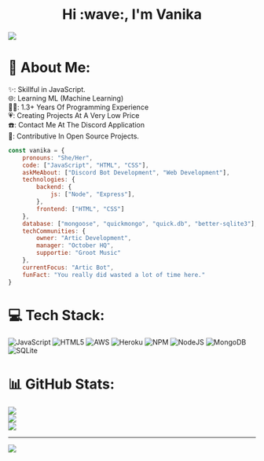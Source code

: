 <h1 align="center">Hi :wave:, I'm Vanika</h1>
<img src="https://media.discordapp.net/attachments/978504859642908743/1132682794091421767/github_banner.jpg?width=1440&height=342" class="center">
<br>



# 💫 About Me:
✨: Skillful in JavaScript.<br>🌐: Learning ML (Machine Learning)<br>👨‍💻: 1.3+ Years Of Programming Experience<br>💗: Creating Projects At A Very Low Price<br>☎️: Contact Me At The Discord Application<br>👀: Contributive In Open Source Projects.




```javascript
const vanika = {
    pronouns: "She/Her",
    code: ["JavaScript", "HTML", "CSS"],
    askMeAbout: ["Discord Bot Development", "Web Development"],
    technologies: {
        backend: {
            js: ["Node", "Express"],
        },
        frontend: ["HTML", "CSS"]
    },
    database: ["mongoose", "quickmongo", "quick.db", "better-sqlite3"],
    techCommunities: {
        owner: "Artic Development",
        manager: "October HQ",
        supportie: "Groot Music"
    },
    currentFocus: "Artic Bot",
    funFact: "You really did wasted a lot of time here."
}
```

# 💻 Tech Stack:
![JavaScript](https://img.shields.io/badge/javascript-%23323330.svg?style=for-the-badge&logo=javascript&logoColor=%23F7DF1E) ![HTML5](https://img.shields.io/badge/html5-%23E34F26.svg?style=for-the-badge&logo=html5&logoColor=white) ![AWS](https://img.shields.io/badge/AWS-%23FF9900.svg?style=for-the-badge&logo=amazon-aws&logoColor=white) ![Heroku](https://img.shields.io/badge/heroku-%23430098.svg?style=for-the-badge&logo=heroku&logoColor=white) ![NPM](https://img.shields.io/badge/NPM-%23000000.svg?style=for-the-badge&logo=npm&logoColor=white) ![NodeJS](https://img.shields.io/badge/node.js-6DA55F?style=for-the-badge&logo=node.js&logoColor=white) ![MongoDB](https://img.shields.io/badge/MongoDB-%234ea94b.svg?style=for-the-badge&logo=mongodb&logoColor=white) ![SQLite](https://img.shields.io/badge/sqlite-%2307405e.svg?style=for-the-badge&logo=sqlite&logoColor=white)
# 📊 GitHub Stats:
![](https://github-readme-stats.vercel.app/api?username=MaybeVanika&theme=dark&hide_border=false&include_all_commits=false&count_private=false)<br/>
![](https://github-readme-streak-stats.herokuapp.com/?user=MaybeVanika&theme=dark&hide_border=false)<br/>
![](https://github-readme-stats.vercel.app/api/top-langs/?username=MaybeVanika&theme=dark&hide_border=false&include_all_commits=false&count_private=false&layout=compact)

---
[![](https://visitcount.itsvg.in/api?id=MaybeVanika&icon=0&color=0)](https://visitcount.itsvg.in)

<!-- Proudly created with GPRM ( https://gprm.itsvg.in ) -->

